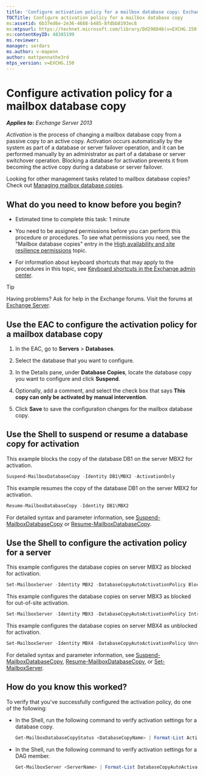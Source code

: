 ```yaml
---
title: 'Configure activation policy for a mailbox database copy: Exchange 2013 Help'
TOCTitle: Configure activation policy for a mailbox database copy
ms:assetid: 6b37ed6e-2e36-4688-b485-8fdbb8193ec8
ms:mtpsurl: https://technet.microsoft.com/library/Dd298046(v=EXCHG.150)
ms:contentKeyID: 48385199
ms.reviewer: 
manager: serdars
ms.author: v-mapenn
author: mattpennathe3rd
mtps_version: v=EXCHG.150
---
```


# Configure activation policy for a mailbox database copy

_**Applies to:** Exchange Server 2013_

*Activation* is the process of changing a mailbox database copy from a passive copy to an active copy. Activation occurs automatically by the system as part of a database or server failover operation, and it can be performed manually by an administrator as part of a database or server switchover operation. Blocking a database for activation prevents it from becoming the active copy during a database or server failover.

Looking for other management tasks related to mailbox database copies? Check out [Managing mailbox database copies](managing-mailbox-database-copies-exchange-2013-help.md).

## What do you need to know before you begin?

- Estimated time to complete this task: 1 minute

- You need to be assigned permissions before you can perform this procedure or procedures. To see what permissions you need, see the "Mailbox database copies" entry in the [High availability and site resilience permissions](high-availability-and-site-resilience-permissions-exchange-2013-help.md) topic.

- For information about keyboard shortcuts that may apply to the procedures in this topic, see [Keyboard shortcuts in the Exchange admin center](keyboard-shortcuts-in-the-exchange-admin-center-2013-help.md).

> [!TIP]
> Having problems? Ask for help in the Exchange forums. Visit the forums at [Exchange Server](https://go.microsoft.com/fwlink/p/?linkid=60612).

## Use the EAC to configure the activation policy for a mailbox database copy

1. In the EAC, go to **Servers** \> **Databases**.

2. Select the database that you want to configure.

3. In the Details pane, under **Database Copies**, locate the database copy you want to configure and click **Suspend**.

4. Optionally, add a comment, and select the check box that says **This copy can only be activated by manual intervention**.

5. Click **Save** to save the configuration changes for the mailbox database copy.

## Use the Shell to suspend or resume a database copy for activation

This example blocks the copy of the database DB1 on the server MBX2 for activation.

```powershell
Suspend-MailboxDatabaseCopy -Identity DB1\MBX2 -ActivationOnly
```

This example resumes the copy of the database DB1 on the server MBX2 for activation.

```powershell
Resume-MailboxDatabaseCopy -Identity DB1\MBX2
```

For detailed syntax and parameter information, see [Suspend-MailboxDatabaseCopy](https://technet.microsoft.com/library/dd351074\(v=exchg.150\)) or [Resume-MailboxDatabaseCopy](https://technet.microsoft.com/library/dd335220\(v=exchg.150\)).

## Use the Shell to configure the activation policy for a server

This example configures the database copies on server MBX2 as blocked for activation.

```powershell
Set-MailboxServer -Identity MBX2 -DatabaseCopyAutoActivationPolicy Blocked
```

This example configures the database copies on server MBX3 as blocked for out-of-site activation.

```powershell
Set-MailboxServer -Identity MBX3 -DatabaseCopyAutoActivationPolicy IntrasiteOnly
```

This example configures the database copies on server MBX4 as unblocked for activation.

```powershell
Set-MailboxServer -Identity MBX4 -DatabaseCopyAutoActivationPolicy Unrestricted
```

For detailed syntax and parameter information, see [Suspend-MailboxDatabaseCopy](https://technet.microsoft.com/library/dd351074\(v=exchg.150\)), [Resume-MailboxDatabaseCopy](https://technet.microsoft.com/library/dd335220\(v=exchg.150\)), or [Set-MailboxServer](https://technet.microsoft.com/library/aa998651\(v=exchg.150\)).

## How do you know this worked?

To verify that you've successfully configured the activation policy, do one of the following:

- In the Shell, run the following command to verify activation settings for a database copy.

  ```powershell
  Get-MailboxDatabaseCopyStatus <DatabaseCopyName> | Format-List ActivationSuspended
  ```

- In the Shell, run the following command to verify activation settings for a DAG member.

  ```powershell
  Get-MailboxServer <ServerName> | Format-List DatabaseCopyAutoActivationPolicy
  ```
